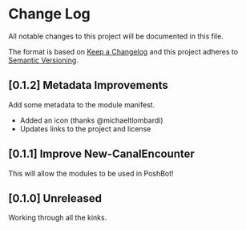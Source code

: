 # Change Log

All notable changes to this project will be documented in this file.

The format is based on [Keep a Changelog](http://keepachangelog.com/)
and this project adheres to [Semantic Versioning](http://semver.org/).

## [0.1.2] Metadata Improvements

Add some metadata to the module manifest.

- Added an icon (thanks @michaeltlombardi)
- Updates links to the project and license

## [0.1.1] Improve New-CanalEncounter

This will allow the modules to be used in PoshBot!

## [0.1.0] Unreleased

Working through all the kinks.
